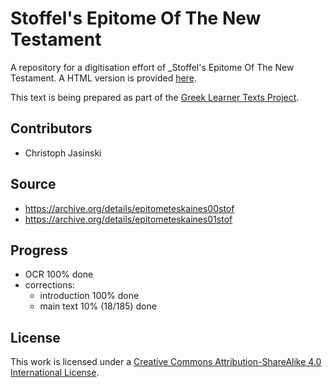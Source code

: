 # Stoffel's Epitome Of The New Testament

A repository for a digitisation effort of _Stoffel's Epitome Of The New Testament. A HTML version is provided [here](https://sleeptillseven.github.io/stoffels-epitome-of-the-new-testament/).

This text is being prepared as part of the [Greek Learner Texts Project](https://greek-learner-texts.org/).

## Contributors

* Christoph Jasinski

## Source

* https://archive.org/details/epitometeskaines00stof
* https://archive.org/details/epitometeskaines01stof

## Progress

* OCR 100% done
* corrections:
   * introduction 100% done
   * main text 10% (18/185) done

## License

This work is licensed under a [Creative Commons Attribution-ShareAlike 4.0 International License](http://creativecommons.org/licenses/by-sa/4.0/).
